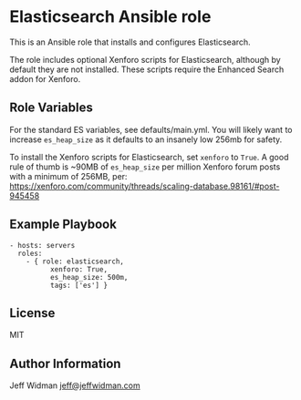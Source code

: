 Elasticsearch Ansible role
=========

This is an Ansible role that installs and configures Elasticsearch.

The role includes optional Xenforo scripts for Elasticsearch, although by default they
are not installed. These scripts require the Enhanced Search addon for Xenforo.

Role Variables
--------------

For the standard ES variables, see defaults/main.yml. You will likely want to
increase `es_heap_size` as it defaults to an insanely low 256mb for safety.

To install the Xenforo scripts for Elasticsearch, set `xenforo` to `True`. A
good rule of thumb is ~90MB of `es_heap_size` per million Xenforo forum posts
with a minimum of 256MB, per: https://xenforo.com/community/threads/scaling-database.98161/#post-945458

Example Playbook
----------------

    - hosts: servers
      roles:
        - { role: elasticsearch,
              xenforo: True,
              es_heap_size: 500m,
              tags: ['es'] }

License
-------

MIT

Author Information
------------------

Jeff Widman jeff@jeffwidman.com
